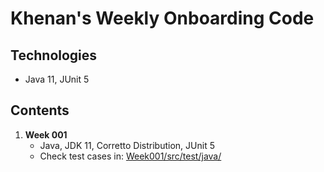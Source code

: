 # Khenan's Weekly Onboarding Code

## Technologies
- Java 11, JUnit 5

## Contents
01. **Week 001**
	- Java, JDK 11, Corretto Distribution, JUnit 5
	- Check test cases in: [Week001/src/test/java/](https://github.com/k-n-terry/khenan_terry_onboarding_challenges/tree/master/src/test/java)